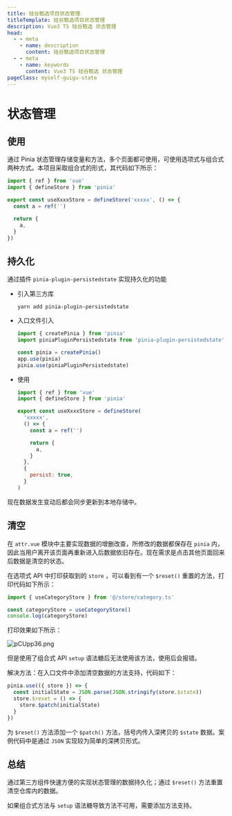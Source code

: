 ```yaml
---
title: 硅谷甄选项目状态管理
titleTemplate: 硅谷甄选项目状态管理
description: Vue3 TS 硅谷甄选 状态管理
head:
  - - meta
    - name: description
      content: 硅谷甄选项目状态管理
  - - meta
    - name: keywords
      content: Vue3 TS 硅谷甄选 状态管理
pageClass: myself-guigu-state
---
```


# 状态管理

## 使用

通过 Pinia 状态管理存储变量和方法，多个页面都可使用，可使用选项式与组合式两种方式。本项目采取组合式的形式，其代码如下所示：

```js
import { ref } from 'vue'
import { defineStore } from 'pinia'

export const useXxxxStore = defineStore('xxxxx', () => {
  const a = ref('')

  return {
    a,
  }
})
```

## 持久化

通过插件 `pinia-plugin-persistedstate` 实现持久化的功能

- 引入第三方库

  ```shell
  yarn add pinia-plugin-persistedstate
  ```

- 入口文件引入

  ```js
  import { createPinia } from 'pinia'
  import piniaPluginPersistedstate from 'pinia-plugin-persistedstate'

  const pinia = createPinia()
  app.use(pinia)
  pinia.use(piniaPluginPersistedstate)
  ```

- 使用

  ```js
  import { ref } from 'vue'
  import { defineStore } from 'pinia'

  export const useXxxxStore = defineStore(
    'xxxxx',
    () => {
      const a = ref('')

      return {
        a,
      }
    },
    {
      persist: true,
    }
  )
  ```

现在数据发生变动后都会同步更新到本地存储中。

## 清空

在 `attr.vue` 模块中主要实现数据的增删改查，所修改的数据都保存在 `pinia` 内，因此当用户离开该页面再重新进入后数据依旧存在。现在需求是点击其他页面回来后数据是清空的状态。

在选项式 API 中打印获取到的 `store` ，可以看到有一个 `$reset()` 重置的方法，打印代码如下所示：

```js
import { useCategoryStore } from '@/store/category.ts'

const categoryStore = useCategoryStore()
console.log(categoryStore)
```

打印效果如下所示：

![pCUpp36.png](https://s1.ax1x.com/2023/06/25/pCUpp36.png)

但是使用了组合式 API `setup` 语法糖后无法使用该方法，使用后会报错。

解决方法：在入口文件中添加清空数据的方法支持，代码如下：

```js
pinia.use(({ store }) => {
  const initialState = JSON.parse(JSON.stringify(store.$state))
  store.$reset = () => {
    store.$patch(initialState)
  }
})
```

为 `$reset()` 方法添加一个 `$patch()` 方法，括号内传入深拷贝的 `$state` 数据。案例代码中是通过 `JSON` 实现较为简单的深拷贝形式。

## 总结

通过第三方组件快速方便的实现状态管理的数据持久化；通过 `$reset()` 方法重置清空仓库内的数据。

如果组合式方法与 `setup` 语法糖导致方法不可用，需要添加方法支持。
